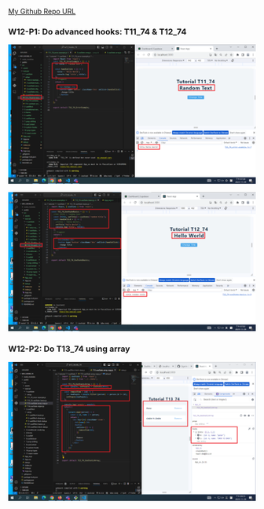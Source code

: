 [My Github Repo URL](https://github.com/CHEN211410674/1121-wp1-demo-211410674.git)

### W12-P1: Do advanced hooks: T11_74 & T12_74

![](w12-p1-1.png)

![](w12-p1-2.png)

### W12-P2: Do T13_74 using array

![](w12-p2.png)
